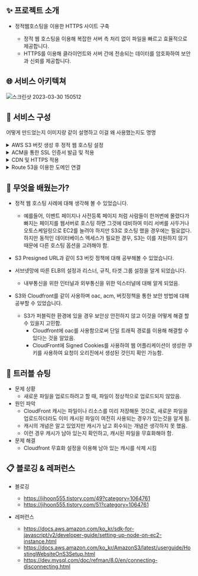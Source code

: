 ## ✨ 프로젝트 소개
* 정적웹호스팅을 이용한 HTTPS 사이트 구축

  * 정적 웹 호스팅을 이용해 복잡한 서버 측 처리 없이 파일을 빠르고 효율적으로 제공합니다. 
  * HTTPS를 이용해 클라이언트와 서버 간에 전송되는 데이터를 암호화하여 보안과 신뢰를 제공합니다.



## 🌐 서비스 아키텍쳐
![스크린샷 2023-03-30 150512](https://user-images.githubusercontent.com/118710033/228870474-1c6b8baf-633c-4a98-97a8-b1dec287387f.png)



## 📌 서비스 구성  
어떻게 만드었는지 이미지랑 같이 설명하고 이걸 왜 사용했는지도 명명

<details>
<summary>AWS S3 버킷 생성 후 정적 웹 호스팅 설정</summary>
 
* 버컷 생성 후 하단 부분에 정적 웹 사이트 호스팅 설정
* 설정이 완료되면 버킷 엔드포인트 URL이 생성됨

* 정적 웹 호스팅 사용 이유
  * 동적인 데이터베이스 엑세스가 없는 정적인 웹 html일 경우, 사용한 만큼만 지불하는 S3에 넣어 호스팅하는것이 저렴하다
  * 한꺼번에 많은 사람들이 몰려도 S3 자체가 내구성이 좋기 때문에 오토스케일링, 로드밸런서 작업이 필요없다. 
</details>

<details>
<summary>ACM을 통한 SSL 인증서 발급 및 적용</summary>
 
* Route53에서 구매한 도메인을 기준으로 ACM에서 SSL 인증서를 발급
* Route53에 레코드 생성 및 도메인 CNAME값 등록
  * ACM에서 인증서를 발급 받을 때, 해당 도메인 이름의 소유자인지 확인하기 위해 DNS 레코드를 생성해야 합니다.
</details>

<details>
<summary>CDN 및 HTTPS 적용</summary>

* 백엔드 HTTPS 적용
  * ALB생성 시 계획 설정 부분을 인터넷 연결로 설정하여 익스터널 LB를 설정한다
  * 리스너에 443번 포트를 설정하며 SSL 인증서를 게시하여 SSL Offload를 실시한다.
* 프론트엔드 HTTPS/CDN 적용
  * 원본 도메인 및 S3 설정
  * Viewer protocol policy의 설정을 Redirect HTTP to HTTPS로 지정
  * 대체도메인(CNAME)과 인증 받은 도메인의 이름이 같아야 한다.
</details>

<details>
<summary>Route 53을 이용한 도메인 연결</summary>

* 백엔드와 프론트엔드의 별칭 레코드를 Route53 호스팅 영역에 생성한다
* 레코드 이름에 CloudFront에서 설정한 CNAME을 입력해준다. (전체 레코드이름 = 배포할 주소)
* 트래픽 라우팅 대상은 CloudFront 배포에 대한 별칭 클릭
* CloudFront 배포 주소를 Route 53에서 연결한다.
</details>


## 💪 무엇을 배웠는가?
* 정적 웹 호스팅 사례에 대해 생각해 볼 수 있었습니다.
  * 예를들어, 이벤트 페이지나 사전등록 페이지 처럼 사람들이 한꺼번에 몰렸다가 빠지는 페이지를 웹서버로 호스팅 하면 그것에 대비하여 미리 서버를 사두거나 오토스케일링으로 EC2를 늘려야 하지만 S3로 호스팅 했을 경우에는 필요없다. 하지만 동적인 데이터베이스 엑세스가 필요한 경우, S3는 이를 지원하지 않기 때문에 다른 호스팅 옵션을 고려해야 함.
  
  
* S3 Presigned URL과 같이 S3 버킷 정책에 대해 공부해볼 수 있었습니다.


* 서브넷망에 따른 ELB의 설정과 리스너, 규칙, 타겟 그룹 설정을 알게 되었습니다.
  * 내부통신을 위한 인터널과 외부통신을 위한 익스터널에 대해 알게 되었음.
  
  
* S3와 Cloudfront를 같이 사용하며 oac, acm, 버킷정책을 통한 보안 방법에 대해 공부할 수 있었습니다.
  * S3가 퍼블릭한 환경에 있을 경우 보안상 안전하지 않고 이것을 어떻게 해결 할 수 있을지 고민함.
    * Cloudfront에 oac를 사용함으로써 단일 트래픽 경로를 이용해 해결할 수 있다는 것을 알았음.
    * CloudFront에 Signed Cookies를 사용하여 웹 어플리케이션이 생성한 쿠키를 사용하여 요청이 오리진에서 생성된 것인지 확인 가능함.

## 🚨 트러블 슈팅
* 문제 상황
  * 새로운 파일을 업로드하려고 할 때, 파일이 정상적으로 업로드되지 않았음.
* 원인 파악
  * CloudFront 캐시는 파일이나 리소스를 미리 저장해둔 것으로, 새로운 파일을 업로드하더라도 이미 캐시된 파일이 여전히 사용되는 경우가 있는것을 알게 됨.
  * 캐시의 개념은 알고 있었지만 캐시가 남고 회수되는 개념은 생각하지 못 했음.
  * 이런 경우 캐시가 남아 있는지 확인하고, 캐시된 파일을 무효화해야 함.
* 문제 해결
  * Cloudfront 무효화 설정을 이용해 남아 있는 캐시를 삭제 시킴
  
## 📋 블로깅 & 레퍼런스
* 블로깅
  * https://jihoon555.tistory.com/49?category=1064761
  * https://jihoon555.tistory.com/51?category=1064761
 
* 레퍼런스 
  * https://docs.aws.amazon.com/ko_kr/sdk-for-javascript/v2/developer-guide/setting-up-node-on-ec2-instance.html
  * https://docs.aws.amazon.com/ko_kr/AmazonS3/latest/userguide/HostingWebsiteOnS3Setup.html
  * https://dev.mysql.com/doc/refman/8.0/en/connecting-disconnecting.html
